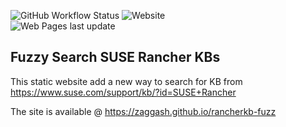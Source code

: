 ![GitHub Workflow Status](https://img.shields.io/github/actions/workflow/status/zaggash/rancherkb-fuzz/run-update-kb.yaml?label=Scrap%20and%20BUILD&logo=github%20actions&logoColor=white&style=for-the-badge)
![Website](https://img.shields.io/website?down_color=red&down_message=Offline&label=GH-PAGES&logo=github&style=for-the-badge&up_color=brightgreen&up_message=Online&url=https%3A%2F%2Fzaggash.github.io%2Francherkb-fuzz)  
![Web Pages last update](https://img.shields.io/github/last-commit/zaggash/rancherkb-fuzz/gh-pages?label=Last%20Update&logo=suse&logoColor=green&style=for-the-badge)

## Fuzzy Search SUSE Rancher KBs

This static website add a new way to search for KB from https://www.suse.com/support/kb/?id=SUSE+Rancher

The site is available @ https://zaggash.github.io/rancherkb-fuzz
